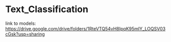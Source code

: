 # Text_Classification

link to models: https://drive.google.com/drive/folders/1RteVTQ54vH8IpqK95mIY_LOQSV03cGsk?usp=sharing
